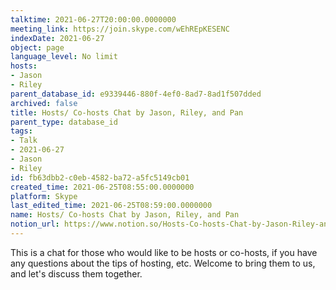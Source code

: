 ```yaml
---
talktime: 2021-06-27T20:00:00.0000000
meeting_link: https://join.skype.com/wEhREpKESENC
indexDate: 2021-06-27
object: page
language_level: No limit
hosts:
- Jason
- Riley
parent_database_id: e9339446-880f-4ef0-8ad7-8ad1f507dded
archived: false
title: Hosts/ Co-hosts Chat by Jason, Riley, and Pan
parent_type: database_id
tags:
- Talk
- 2021-06-27
- Jason
- Riley
id: fb63dbb2-c0eb-4582-ba72-a5fc5149cb01
created_time: 2021-06-25T08:55:00.0000000
platform: Skype
last_edited_time: 2021-06-25T08:59:00.0000000
name: Hosts/ Co-hosts Chat by Jason, Riley, and Pan
notion_url: https://www.notion.so/Hosts-Co-hosts-Chat-by-Jason-Riley-and-Pan-fb63dbb2c0eb4582ba72a5fc5149cb01
---
```


This is a chat for those who would like to be hosts or co-hosts, if you have any questions about the tips of hosting, etc. Welcome to bring them to us, and let's discuss them together.

